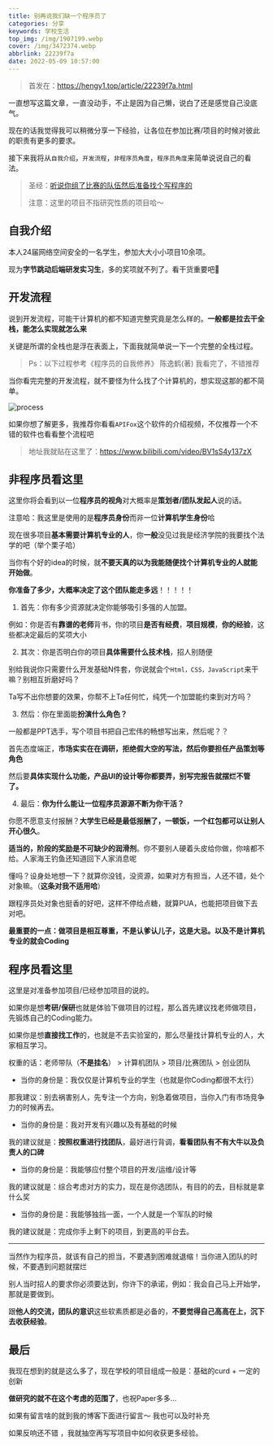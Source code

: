 ```yaml
---
title: 别再说我们缺一个程序员了
categories: 分享
keywords: 学校生活
top_img: /img/1907199.webp
cover: /img/3472374.webp
abbrlink: 22239f7a
date: 2022-05-09 10:57:00
---
```


> 首发在：https://hengy1.top/article/22239f7a.html

一直想写这篇文章，一直没动手，不止是因为自己懒，说白了还是感觉自己没底气。

现在的话我觉得我可以稍微分享一下经验，让各位在参加比赛/项目的时候对彼此的职责有更多的要求。

接下来我将从`自我介绍`，`开发流程`，`非程序员角度`，`程序员角度`来简单说说自己的看法。

> 圣经：[听说你组了比赛的队伍然后准备找个写程序的](https://mp.weixin.qq.com/s/42zjXQc70o84HJlcVwV9xQ)
>
> 注意：这里的项目不指研究性质的项目哈～

##  自我介绍

本人24届网络空间安全的一名学生，参加大大小小项目10余项。

现为**字节跳动后端研发实习生**，多的奖项就不列了。看干货重要吧🤔

##  开发流程

说到开发流程，可能干计算机的都不知道完整究竟是怎么样的。**一般都是拉去干全栈，能怎么实现就怎么来**

关键是所谓的全栈也是浮在表面上，下面我就简单说一下一个完整的全栈过程。

> Ps：以下过程参考《程序员的自我修养》 陈逸鹤(著)   我看完了，不错推荐

当你看完完整的开发流程，就不要怪为什么找了个计算机的，想实现这那的都不简单。

![process](https://pic.hengy1.top/typora/202205091047131.png)

如果你想了解更多，我推荐你看看`APIFox`这个软件的介绍视频，不仅推荐一个不错的软件也看看整个流程吧

> 地址我就贴在这里了：https://www.bilibili.com/video/BV1sS4y137zX

##  非程序员看这里

这里你将会看到以一位**程序员的视角**对大概率是**策划者/团队发起人**说的话。

注意哈：我这里是使用的是**程序员身份**而非一位**计算机学生身份**哈

现在很多项目**基本需要计算机专业的人**，你**一般**没见过我是经济学院的我要找个法学的吧（举个栗子哈）

当你有个好的idea的时候，就**不要天真的以为我能随便找个计算机专业的人就能开始做**。

**你准备了多少，大概率决定了这个团队能走多远**！！！！！

1. 首先：你有多少资源就决定你能够吸引多强的人加盟。

例如：你是否有**靠谱的老师**背书，你的项目**是否有经费**，**项目规模**，**你的经验**，这些都决定最后的奖项大小

2. 其次：你是否明白你的项目**具体需要什么技术栈**，招人别随便

别给我说你只需要什么开发基础N件套，你说就会个`Html，CSS，JavaScript`来干嘛？别相互折磨好吗？

Ta写不出你想要的效果，你帮不上Ta任何忙，纯凭一个加盟能约束到对方吗？

3. 然后：你在里面能**扮演什么角色？**

一般都是PPT选手，写个项目书把自己宏伟的畅想写出来，然后呢？？

首先态度端正，**市场实实在在调研，拒绝假大空的写法，然后你要担任产品策划等角色**

然后要**具体实现什么功能，产品UI的设计等你都要弄，别写完报告就摆烂不管了。**

4. 最后：**你为什么能让一位程序员源源不断为你干活？**

你愿不愿意支付报酬？**大学生已经是最低报酬了，一顿饭，一个红包都可以让别人开心很久**。

**适当的，阶段的奖励是不可缺少的润滑剂**。你不要别人硬着头皮给你做，你啥都不给。人家海王钓鱼还知道回下人家消息呢

懂吗？设身处地想一下？就算你没钱，没资源，如果对方有担当，人还不错，处个对象嘛。（**这条对我不适用哈**）

跟程序员处对象也挺香的好吧，这样不停给点糖，就算PUA，也能把项目做下去对吧。

**最重要的一点：做项目是相互尊重，不是认爹认儿子，这是大忌。以及不是计算机专业的就会Coding**

##  程序员看这里

这里是对准备参加项目/已经参加项目的说的。

如果你是想**考研/保研**也就是体验下做项目的过程，那么首先建议找老师做项目，先锻炼自己的Coding能力。

如果你是想**直接找工作**的，也就是不去实验室的，那么尽量找计算机专业的人，大家相互学习。

权重的话：老师带队（**不是挂名**） > 计算机团队 > 项目/比赛团队 > 创业团队

- 当你的身份是：我仅仅是计算机专业的学生（也就是你Coding都很不太行）

那我建议：别去祸害别人，先专注一个方向，别急着做项目，当你入门有市场竞争力的时候再去。

- 当你的身份是：我对开发有兴趣以及有基础的时候

我的建议就是：**按照权重进行找团队**，最好进行背调，**看看团队有不有大牛以及负责人的口碑**

- 当你的身份是：我能够应付整个项目的开发/运维/设计等

我的建议就是：综合考虑对方的实力，现在是你选团队，有目的的去，目标就是拿什么奖

- 当你的身份是：我能够独挡一面，一个人就是一个军队的时候

我的建议就是：完成你手上剩下的项目，到更高的平台去。

----

当然作为程序员，就该有自己的担当，不要遇到困难就退缩！当你进入团队的时候，不要遇到问题就摆烂

别人当时招人的要求你必须要达到，你许下的承诺，例如：我会自己马上开始学，那就是要做到。

跟**他人的交流，团队的意识**这些软素质都是必备的，**不要觉得自己高高在上，沉下去收获经验**。

##  最后

我现在想到的就是这么多了，现在学校的项目组成一般是：基础的curd + 一定的创新

**做研究的就不在这个考虑的范围了**，也祝Paper多多...

如果有留言啥的就到我的博客下面进行留言～ 我也可以及时补充

如果反响还不错 ，我就抽空再写写项目中如何收获更多经验。